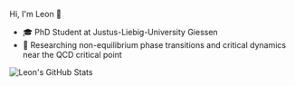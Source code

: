 Hi, I'm Leon 👋

- 🎓 PhD Student at Justus-Liebig-University Giessen
- 📄 Researching non-equilibrium phase transitions and critical dynamics near the QCD critical point

<img align ="left" alt="Leon's GitHub Stats" src="https://github-readme-stats-beta-lemon-67.vercel.app/api/top-langs/?username=leonsieke&show_icons=true&theme=dark&hide_border=true&layout=compact&hide=mathematica,jupyter%20notebook,tex,gnuplot,shell,cmake,vim%20script,makefile,openedge%20abl&size_weight=0.5&count_weight=0.5" />
  
<!--

<img align ="left" alt="Leon's GitHub Stats" src="https://github-readme-stats-beta-lemon-67.vercel.app/api?username=leonsieke&show_icons=true&theme=dark&hide_border=true&count_private=true" />

**leonsieke/leonsieke** is a ✨ _special_ ✨ repository because its `README.md` (this file) appears on your GitHub profile.

Here are some ideas to get you started:

- 🔭 I’m currently working on ...
- 🌱 I’m currently learning ...
- 👯 I’m looking to collaborate on ...
- 🤔 I’m looking for help with ...
- 💬 Ask me about ...
- 📫 How to reach me: ...
- 😄 Pronouns: ...
- ⚡ Fun fact: ...
-->
